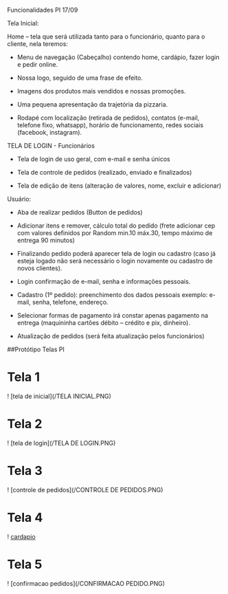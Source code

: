 Funcionalidades PI 17/09

Tela Inicial:

Home – tela que será utilizada tanto para o funcionário, quanto para o cliente, nela teremos:

- Menu de navegação (Cabeçalho) contendo home, cardápio, fazer login e pedir online.

- Nossa logo, seguido de uma frase de efeito.

- Imagens dos produtos mais vendidos e nossas promoções.

- Uma pequena apresentação da trajetória da pizzaria.

- Rodapé com localização (retirada de pedidos), contatos (e-mail, telefone fixo, whatsapp), horário de funcionamento, redes sociais (facebook, instagram).

TELA DE LOGIN - Funcionários

- Tela de login de uso geral, com e-mail e senha únicos

- Tela de controle de pedidos (realizado, enviado e finalizados)

- Tela de edição de itens (alteração de valores, nome, excluir e adicionar)

Usuário:

- Aba de realizar pedidos (Button de pedidos)

- Adicionar itens e remover, cálculo total do pedido (frete adicionar cep com valores definidos por Random min.10 máx.30, tempo máximo de entrega 90 minutos)

- Finalizando pedido poderá aparecer tela de login ou cadastro (caso já esteja logado não será necessário o login novamente ou cadastro de novos clientes).

- Login confirmação de e-mail, senha e informações pessoais.

- Cadastro  (1º pedido): preenchimento dos dados pessoais exemplo: e-mail, senha, telefone, endereço.

- Selecionar formas de pagamento irá constar apenas pagamento na entrega (maquininha cartões débito – crédito e pix, dinheiro).

- Atualização de pedidos (será feita atualização pelos funcionários)





##Protótipo Telas PI


# Tela 1

! [tela de inicial](/TELA INICIAL.PNG)


# Tela 2

! [tela de login](/TELA DE LOGIN.PNG)


# Tela 3

! [controle de pedidos](/CONTROLE DE PEDIDOS.PNG)


# Tela 4

! [cardapio](/CARDAPIO.PNG)


# Tela 5

! [confirmacao pedidos](/CONFIRMACAO PEDIDO.PNG)


